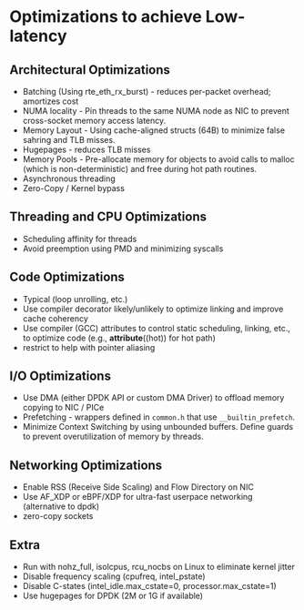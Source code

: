 # Optimizations to achieve Low-latency

## Architectural Optimizations
* Batching (Using rte_eth_rx_burst) - reduces per-packet overhead; amortizes cost
* NUMA locality - Pin threads to the same NUMA node as NIC to prevent cross-socket memory access latency.
* Memory Layout - Using cache-aligned structs (64B) to minimize false sahring and TLB misses.
* Hugepages - reduces TLB misses
* Memory Pools - Pre-allocate memory for objects to avoid calls to malloc (which is non-deterministic) and free during hot path routines.
* Asynchronous threading
* Zero-Copy / Kernel bypass

## Threading and CPU Optimizations
* Scheduling affinity for threads
* Avoid preemption using PMD and minimizing syscalls

## Code Optimizations
* Typical (loop unrolling, etc.)
* Use compiler decorator likely/unlikely to optimize linking and improve cache coherency
* Use compiler (GCC) attributes to control static scheduling, linking, etc., to optimize code (e.g., __attribute__((hot)) for hot path)
* restrict to help with pointer aliasing

## I/O Optimizations
* Use DMA (either DPDK API or custom DMA Driver) to offload memory copying to NIC / PICe
* Prefetching - wrappers defined in `common.h` that use `__builtin_prefetch`.
* Minimize Context Switching by using unbounded buffers. Define guards to prevent overutilization of memory by threads.

## Networking Optimizations
* Enable RSS (Receive Side Scaling) and Flow Directory on NIC
* Use AF_XDP or eBPF/XDP for ultra-fast userpace networking (alternative to dpdk)
* zero-copy sockets 

## Extra
* Run with nohz_full, isolcpus, rcu_nocbs on Linux to eliminate kernel jitter
* Disable frequency scaling (cpufreq, intel_pstate)
* Disable C-states (intel_idle.max_cstate=0, processor.max_cstate=1)
* Use hugepages for DPDK (2M or 1G if available)